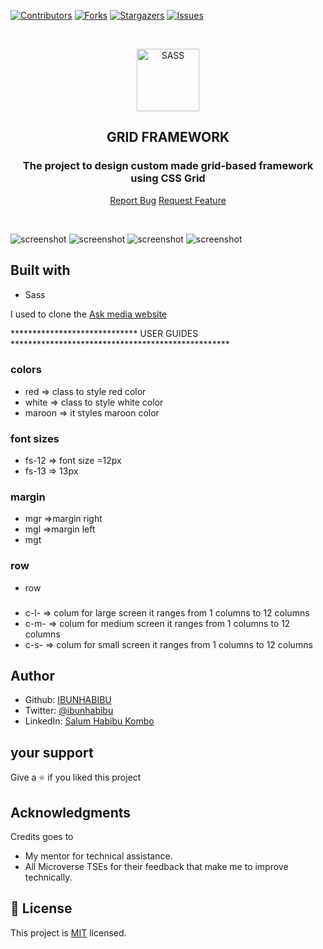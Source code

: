 [![Contributors][contributors-shield]][contributors-url]
[![Forks][forks-shield]][forks-url]
[![Stargazers][stars-shield]][stars-url]
[![Issues][issues-shield]][issues-url]

<br />

<p align="center">
  <a href="git@github.com:IBUNHABIBU/platform-game.git">
    <p align="center"> <img src="https://raw.githubusercontent.com/github/explore/80688e429a7d4ef2fca1e82350fe8e3517d3494d/topics/sass/sass.png" alt="SASS" width="100" height="100"> </p>
  </a>

  <h2 align="center"> GRID FRAMEWORK</h2>
  <h3 align="center"> The project to design custom made grid-based framework using CSS Grid</h3>

  <p align="center">
    <a href="https://github.com/IBUNHABIBU/GRID-FRAMEWORK/issues">Report Bug</a>
    <a href="https://github.com/IBUNHABIBU/GRID-FRAMEWORK/issues">Request Feature</a>
  </p>
</p>
<br/>

![screenshot](https://github.com/IBUNHABIBU/GRID-FRAMEWORK/blob/gridframework/images/gridhome.PNG)
![screenshot](https://github.com/IBUNHABIBU/GRID-FRAMEWORK/blob/gridframework/images/gridbody.PNG)
![screenshot](https://github.com/IBUNHABIBU/GRID-FRAMEWORK/blob/gridframework/images/bodymobile.jpg)
![screenshot](https://github.com/IBUNHABIBU/GRID-FRAMEWORK/blob/gridframework/images/frontmobile.jpg)

## Built with
* Sass

I used to clone the 
 [Ask media website ](https://raw.githack.com/IBUNHABIBU/GRID-FRAMEWORK/gridframework/index.html)


   *****************************    USER GUIDES **************************************************
 ### colors
 * red => class to style red color
 * white => class to style white color 
 * maroon => it styles maroon color

 ### font sizes
 * fs-12  => font size =12px
 * fs-13   => 13px 

 ### margin
 * mgr  =>margin right
 * mgl  =>margin left
 * mgt

 ### row
 * row

 ### 
 * c-l-   => colum for large screen it ranges from 1 columns to 12 columns
 * c-m-  => colum for medium screen it ranges from 1 columns to 12 columns
 * c-s- => colum for small screen it ranges from 1 columns to 12 columns


## Author
* Github: [IBUNHABIBU](https://github.com/IBUNHABIBU)
* Twitter: [@ibunhabibu](https://twitter.com/Ibunhabibu)
* LinkedIn: [Salum Habibu Kombo](https://www.linkedin.com/in/salum-habibu/)

## your support 
Give a :star: if you liked this project 
## Acknowledgments
Credits goes to
- My mentor for technical assistance.
- All Microverse TSEs for their feedback that make me to improve technically.
## 📝 License
This project is [MIT](LICENCE) licensed. 

[contributors-shield]: https://img.shields.io/github/contributors/IBUNHABIBU/GRID-FRAMEWORK.svg?style=flat-square
[contributors-url]: https://github.com/IBUNHABIBU/GRID-FRAMEWORK/graphs/contributors
[forks-shield]: https://img.shields.io/github/forks/IBUNHABIBU/GRID-FRAMEWORK.svg?style=flat-square
[forks-url]: https://github.com/IBUNHABIBU/GRID-FRAMEWORK/network/members
[stars-shield]: https://img.shields.io/github/stars/IBUNHABIBU/GRID-FRAMEWORK.svg?style=flat-square
[stars-url]: https://github.com/IBUNHABIBU/GRID-FRAMEWORK/stargazers
[issues-shield]: https://img.shields.io/github/issues/IBUNHABIBU/GRID-FRAMEWORK.svg?style=flat-square
[issues-url]: https://github.com/IBUNHABIBU/GRID-FRAMEWORK/issues

   
   
   
   
   
   
   

